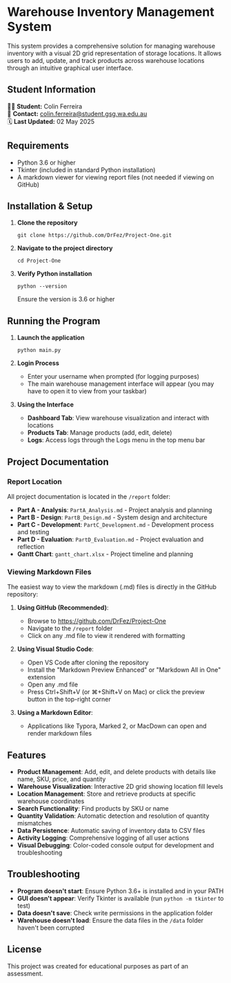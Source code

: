 # Warehouse Inventory Management System

This system provides a comprehensive solution for managing warehouse inventory with a visual 2D grid representation of storage locations. It allows users to add, update, and track products across warehouse locations through an intuitive graphical user interface.

## Student Information

👨‍💻 **Student:**         		Colin Ferreira  
📧 **Contact:**               	colin.ferreira@student.gsg.wa.edu.au  
🗓️ **Last Updated:**         	02 May 2025

## Requirements

- Python 3.6 or higher
- Tkinter (included in standard Python installation)
- A markdown viewer for viewing report files (not needed if viewing on GitHub)

## Installation & Setup

1. **Clone the repository**
   ```
   git clone https://github.com/DrFez/Project-One.git
   ```

2. **Navigate to the project directory**
   ```
   cd Project-One
   ```

3. **Verify Python installation**
   ```
   python --version
   ```
   Ensure the version is 3.6 or higher

## Running the Program

1. **Launch the application**
   ```
   python main.py
   ```

2. **Login Process**
   - Enter your username when prompted (for logging purposes)
   - The main warehouse management interface will appear (you may have to open it to view from your taskbar)

3. **Using the Interface**
   - **Dashboard Tab**: View warehouse visualization and interact with locations
   - **Products Tab**: Manage products (add, edit, delete)
   - **Logs**: Access logs through the Logs menu in the top menu bar

## Project Documentation

### Report Location
All project documentation is located in the `/report` folder:

- **Part A - Analysis**: `PartA_Analysis.md` - Project analysis and planning
- **Part B - Design**: `PartB_Design.md` - System design and architecture
- **Part C - Development**: `PartC_Development.md` - Development process and testing
- **Part D - Evaluation**: `PartD_Evaluation.md` - Project evaluation and reflection
- **Gantt Chart**: `gantt_chart.xlsx` - Project timeline and planning

### Viewing Markdown Files
The easiest way to view the markdown (.md) files is directly in the GitHub repository:

1. **Using GitHub (Recommended)**:
   - Browse to https://github.com/DrFez/Project-One
   - Navigate to the `/report` folder
   - Click on any .md file to view it rendered with formatting

2. **Using Visual Studio Code**:
   - Open VS Code after cloning the repository
   - Install the "Markdown Preview Enhanced" or "Markdown All in One" extension
   - Open any .md file
   - Press Ctrl+Shift+V (or ⌘+Shift+V on Mac) or click the preview button in the top-right corner

3. **Using a Markdown Editor**:
   - Applications like Typora, Marked 2, or MacDown can open and render markdown files

## Features

- **Product Management**: Add, edit, and delete products with details like name, SKU, price, and quantity
- **Warehouse Visualization**: Interactive 2D grid showing location fill levels
- **Location Management**: Store and retrieve products at specific warehouse coordinates
- **Search Functionality**: Find products by SKU or name
- **Quantity Validation**: Automatic detection and resolution of quantity mismatches
- **Data Persistence**: Automatic saving of inventory data to CSV files
- **Activity Logging**: Comprehensive logging of all user actions
- **Visual Debugging**: Color-coded console output for development and troubleshooting

## Troubleshooting

- **Program doesn't start**: Ensure Python 3.6+ is installed and in your PATH
- **GUI doesn't appear**: Verify Tkinter is available (run `python -m tkinter` to test)
- **Data doesn't save**: Check write permissions in the application folder
- **Warehouse doesn't load**: Ensure the data files in the `/data` folder haven't been corrupted

## License

This project was created for educational purposes as part of an assessment.
